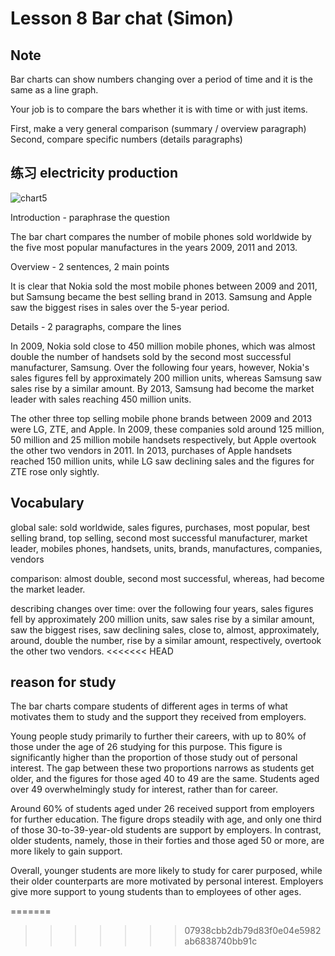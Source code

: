 # Lesson 8 Bar chat (Simon)

## Note

Bar charts can show numbers changing over a period of time and it is the same as a line graph.

Your job is to compare the bars whether it is with time or with just items.

First, make a very general comparison
(summary / overview paragraph)
Second, compare specific numbers
(details paragraphs)

## 练习 electricity production

![chart5](https://github.com/Liuhongzhi2018/LearningforIELTS/blob/main/Figures/chart5.PNG)

Introduction - paraphrase the question

The bar chart compares the number of mobile phones sold worldwide by the five most popular manufactures in the years 2009, 2011 and 2013.

Overview - 2 sentences, 2 main points

It is clear that Nokia sold the most mobile phones between 2009 and 2011, but Samsung became the best selling brand in 2013. Samsung and Apple saw the biggest rises in sales over the 5-year period.

Details - 2 paragraphs, compare the lines

In 2009, Nokia sold close to 450 million mobile phones, which was almost double the number of handsets sold by the second most successful manufacturer, Samsung. Over the following four years, however, Nokia's sales figures fell by approximately 200 million units, whereas Samsung saw sales rise by a similar amount. By 2013, Samsung had become the market leader with sales reaching 450 million units.

The other three top selling mobile phone brands between 2009 and 2013 were LG, ZTE, and Apple. In 2009, these companies sold around 125 million, 50 million and 25 million mobile handsets respectively, but Apple overtook the other two vendors in 2011. In 2013, purchases of Apple handsets reached 150 million units, while LG saw declining sales and the figures for ZTE rose only sightly.


## Vocabulary

global sale: sold worldwide, sales figures, purchases, most popular, best selling brand, top selling, second most successful manufacturer, market leader, mobiles phones, handsets, units, brands, manufactures, companies, vendors

comparison: almost double, second most successful, whereas, had become the market leader.

describing changes over time: over the following four years, sales figures fell by approximately 200 million units, saw sales rise by a similar amount, saw the biggest rises, saw declining sales, close to, almost, approximately, around, double the number, rise by a similar amount, respectively, overtook the other two vendors.
<<<<<<< HEAD

## reason for study

The bar charts compare students of different ages in terms of what motivates them to study and the support they received from employers.

Young people study primarily to further their careers, with up to 80% of those under the age of 26 studying for this purpose. This figure is significantly higher than the proportion of those study out of personal interest. The gap between these two proportions narrows as students get older, and the figures for those aged 40 to 49 are the same. Students aged over 49 overwhelmingly study for interest, rather than for career.

Around 60% of students aged under 26 received support from employers for further education. The figure drops steadily with age, and only one third of those 30-to-39-year-old students are support by employers. In contrast, older students, namely, those in their forties and those aged 50 or more, are more likely to gain support.

Overall, younger students are more likely to study for carer purposed, while their older counterparts are more motivated by personal interest. Employers give more support to young students than to employees of other ages.

=======
>>>>>>> 07938cbb2db79d83f0e04e5982ab6838740bb91c

